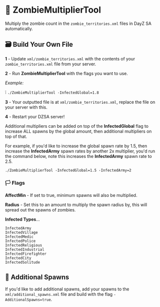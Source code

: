 # 🧟 ZombieMultiplierTool

Multiply the zombie count in the `zombie_territories.xml` files in DayZ SA automatically.

## 🗃️ Build Your Own File
**1** - Update `xml/zombie_territories.xml` with the contents of your `zombie_territories.xml` file from your server. 

**2** - Run **ZombieMultiplierTool** with the flags you want to use.

_Example:_

❕ `./ZombieMultiplierTool -InfectedGlobal=1.8`

**3** - Your outputted file is at `xml/zombie_territories.xml`, replace the file on your server with this.

**4** - Restart your DZSA server!


Additional multipliers can be added on top of the **InfectedGlobal** flag to increase ALL spawns by the global amount, then additional multipliers on top of that.

For example, if you'd like to increase the global spawn rate by 1.5, then increase the **InfectedArmy** spawn rates by another 2x multiplier, you'd run the command below, note this increases the **InfectedArmy** spawn rate to 2.5.

`./ZombieMultiplierTool -InfectedGlobal=1.5 -InfectedArmy=2`

### 🏳️ Flags
**AffectMin** - If set to true, minimum spawns will also be multiplied.

**Radius** - Set this to an amount to multiply the spawn radius by, this will spread out the spawns of zombies.

**Infected Types**...

```
InfectedArmy
InfectedVillage
InfectedMedic
InfectedPolice
InfectedReligious
InfectedIndustrial
InfectedFirefighter
InfectedCity
InfectedSolitude
```

## 🎯 Additional Spawns
If you'd like to add additional spawns, add your spawns to the `xml/additional_spawns.xml` file and build with the flag `-AdditionalSpawns=true`.
